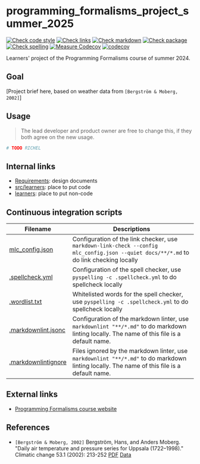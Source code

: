 # programming_formalisms_project_summer_2025

<!-- markdownlint-disable MD013 --><!-- Badges cannot be split up over lines, hence will break 80 characters per line -->

[![Check code style](https://github.com/programming-formalisms/programming_formalisms_project_summer_2025/actions/workflows/check_code_style.yaml/badge.svg?branch=master)](https://github.com/programming-formalisms/programming_formalisms_project_summer_2025/actions/workflows/check_code_style.yaml)
[![Check links](https://github.com/programming-formalisms/programming_formalisms_project_summer_2025/actions/workflows/check_links.yaml/badge.svg)](https://github.com/programming-formalisms/programming_formalisms_project_summer_2025/actions/workflows/check_links.yaml)
[![Check markdown](https://github.com/programming-formalisms/programming_formalisms_project_summer_2025/actions/workflows/check_markdown.yaml/badge.svg)](https://github.com/programming-formalisms/programming_formalisms_project_summer_2025/actions/workflows/check_markdown.yaml)
[![Check package](https://github.com/programming-formalisms/programming_formalisms_project_summer_2025/actions/workflows/check_package.yaml/badge.svg)](https://github.com/programming-formalisms/programming_formalisms_project_summer_2025/actions/workflows/check_package.yaml)
[![Check spelling](https://github.com/programming-formalisms/programming_formalisms_project_summer_2025/actions/workflows/check_spelling.yaml/badge.svg)](https://github.com/programming-formalisms/programming_formalisms_project_summer_2025/actions/workflows/check_spelling.yaml)
[![Measure Codecov](https://github.com/programming-formalisms/programming_formalisms_project_summer_2025/actions/workflows/measure_code_coverage.yml/badge.svg)](https://github.com/programming-formalisms/programming_formalisms_project_summer_2025/actions/workflows/measure_code_coverage.yml)
[![codecov](https://codecov.io/github/programming-formalisms/programming_formalisms_project_summer_2025/graph/badge.svg?token=KbSwhVmhn6)](https://codecov.io/github/programming-formalisms/programming_formalisms_project_summer_2025)

<!-- markdownlint-enable MD013 -->

Learners' project of the Programming Formalisms course of summer 2024.

## Goal

[Project brief here, based on weather data from `[Bergström & Moberg, 2002]`]

## Usage

> The lead developer and product owner are free to change this,
> if they both agree on the new usage.

```python
# TODO RICHEL
```

## Internal links

- [Requirements](docs/requirements.md): design documents
- [src/learners](src/learners/README.md): place to put code
- [learners](learners/README.md): place to put non-code

## Continuous integration scripts

<!-- markdownlint-disable MD013 --><!-- Tables cannot be split up over lines, hence will break 80 characters per line -->

Filename                                  |Descriptions
------------------------------------------|--------------------------------------------------------------------------------------------------------------------------------------
[mlc_config.json](mlc_config.json)        |Configuration of the link checker, use `markdown-link-check --config mlc_config.json --quiet docs/**/*.md` to do link checking locally
[.spellcheck.yml](.spellcheck.yml)        |Configuration of the spell checker, use `pyspelling -c .spellcheck.yml` to do spellcheck locally
[.wordlist.txt](.wordlist.txt)            |Whitelisted words for the spell checker, use `pyspelling -c .spellcheck.yml` to do spellcheck locally
[.markdownlint.jsonc](.markdownlint.jsonc)|Configuration of the markdown linter, use `markdownlint "**/*.md"` to do markdown linting locally. The name of this file is a default name.
[.markdownlintignore](.markdownlintignore)|Files ignored by the markdown linter, use `markdownlint "**/*.md"` to do markdown linting locally. The name of this file is a default name.

<!-- markdownlint-enable MD013 -->

## External links

- [Programming Formalisms course website](https://uppmax.github.io/programming_formalisms/)

## References



- `[Bergström & Moberg, 2002]` Bergström, Hans, and Anders Moberg. 
  "Daily air temperature and pressure series for Uppsala (1722–1998)." 
  Climatic change 53.1 (2002): 213-252 
  [PDF](https://www.smhi.se/polopoly_fs/1.175744!/Bergstr%C3%B6m_Moberg_Uppsala.pdf)
  [Data](https://www.smhi.se/polopoly_fs/1.2866!/uppsala_tm_1722-2022.zip)
